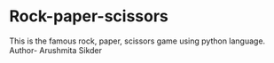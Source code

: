 # Rock-paper-scissors
This is the famous rock, paper, scissors game using python language.
<br>
Author- Arushmita Sikder

